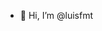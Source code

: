 - 👋 Hi, I’m @luisfmt

<!---
luisfmt/luisfmt is a ✨ special ✨ repository because its `README.md` (this file) appears on your GitHub profile.
You can click the Preview link to take a look at your changes.
--->
